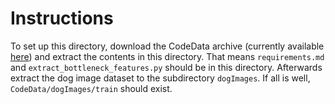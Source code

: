 # Instructions

To set up this directory, download the CodeData archive (currently available [here](https://cloud.fhws.de/index.php/s/tJUiZabbY9cMexh)) and extract the contents in this directory. That means `requirements.md` and `extract_bottleneck_features.py` should be in this directory. Afterwards extract the dog image dataset to the subdirectory `dogImages`. If all is well, `CodeData/dogImages/train` should exist.

